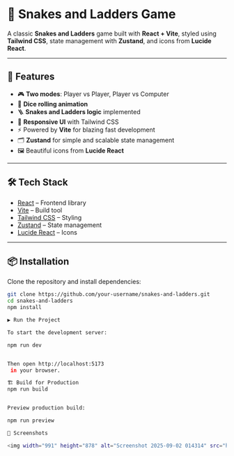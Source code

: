 # 🎲 Snakes and Ladders Game  

A classic **Snakes and Ladders** game built with **React + Vite**, styled using **Tailwind CSS**, state management with **Zustand**, and icons from **Lucide React**.  

---

## 🚀 Features  
- 🎮 **Two modes**: Player vs Player, Player vs Computer  
- 🎲 **Dice rolling animation**  
- 🪜 **Snakes and Ladders logic** implemented  
- 🎨 **Responsive UI** with Tailwind CSS  
- ⚡ Powered by **Vite** for blazing fast development  
- 🗂️ **Zustand** for simple and scalable state management  
- 🖼️ Beautiful icons from **Lucide React**  

---

## 🛠️ Tech Stack  
- [React](https://react.dev/) – Frontend library  
- [Vite](https://vitejs.dev/) – Build tool  
- [Tailwind CSS](https://tailwindcss.com/) – Styling  
- [Zustand](https://github.com/pmndrs/zustand) – State management  
- [Lucide React](https://lucide.dev/) – Icons  

---

## 📦 Installation  

Clone the repository and install dependencies:  

```bash
git clone https://github.com/your-username/snakes-and-ladders.git
cd snakes-and-ladders
npm install

▶️ Run the Project

To start the development server:

npm run dev


Then open http://localhost:5173
 in your browser.

🏗️ Build for Production
npm run build


Preview production build:

npm run preview

📸 Screenshots

<img width="991" height="878" alt="Screenshot 2025-09-02 014314" src="https://github.com/user-attachments/assets/aa8bb636-b13e-4f93-a5db-7883b5875b76" />

